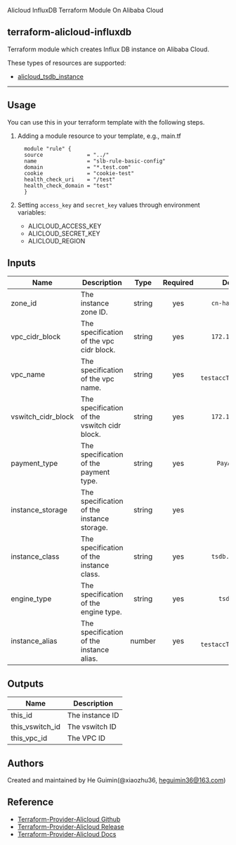 Alicloud InfluxDB Terraform Module On Alibaba Cloud

terraform-alicloud-influxdb
---


Terraform module which creates Influx DB instance on Alibaba Cloud.

These types of resources are supported:

* [alicloud_tsdb_instance](https://registry.terraform.io/providers/aliyun/alicloud/latest/docs/resources/tsdb_instance)

----------------------

Usage
-----
You can use this in your terraform template with the following steps.

1. Adding a module resource to your template, e.g., main.tf

    ```
      module "rule" {
      source              = "../"
      name                = "slb-rule-basic-config"
      domain              = "*.test.com"
      cookie              = "cookie-test"
      health_check_uri    = "/test"
      health_check_domain = "test"
      }
    ```

2. Setting `access_key` and `secret_key` values through environment variables:

    - ALICLOUD_ACCESS_KEY
    - ALICLOUD_SECRET_KEY
    - ALICLOUD_REGION

## Inputs

| Name | Description | Type | Required | Default |
|------|-------------|:----:|:-----:|:-----:|
| zone_id | The instance zone ID. | string | yes | `cn-hangzhou-g` | 
| vpc_cidr_block | The specification of the vpc cidr block. | string | yes | `172.16.0.0/16` | 
| vpc_name | The specification of the vpc name. | string | yes | `tf-testaccTsdbInstance` | 
| vswitch_cidr_block | The specification of the vswitch cidr block. | string | yes | `172.16.0.0/24` |
| payment_type | The specification of the payment type. | string | yes | `PayAsYouGo` | 
| instance_storage | The specification of the instance storage. | string | yes | `50` | 
| instance_class | The specification of the instance class. | string | yes | `tsdb.1x.basic` | 
| engine_type | The specification of the engine type. | string | yes | `tsdb_tsdb` |
| instance_alias | The specification of the instance alias. | number | yes | `tf-testaccTsdbInstance` | 

## Outputs

| Name | Description |
|------|-------------|
| this_id | The instance ID |
| this_vswitch_id | The vswitch ID |
| this_vpc_id | The VPC ID |

Authors
-------
Created and maintained by He Guimin(@xiaozhu36, heguimin36@163.com)

Reference
---------

* [Terraform-Provider-Alicloud Github](https://github.com/terraform-providers/terraform-provider-alicloud)
* [Terraform-Provider-Alicloud Release](https://releases.hashicorp.com/terraform-provider-alicloud/)
* [Terraform-Provider-Alicloud Docs](https://www.terraform.io/docs/providers/alicloud/index.html)
